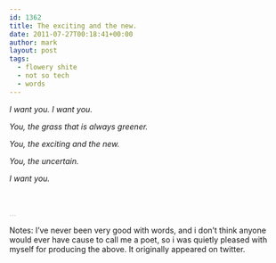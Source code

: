 ```yaml
---
id: 1362
title: The exciting and the new.
date: 2011-07-27T00:18:41+00:00
author: mark
layout: post
tags:
  - flowery shite
  - not so tech
  - words
---
```

_I want you. I want you._
  
 _You, the grass that is always greener._
  
 _You, the exciting and the new._
  
 _You, the uncertain._
  
 _I want you._

&nbsp;

<span style="color: #c0c0c0;">&#8230;</span>

Notes: I&#8217;ve never been very good with words, and i don&#8217;t think anyone would ever have cause to call me a poet, so i was quietly pleased with myself for producing the above. It originally appeared on twitter.